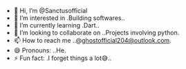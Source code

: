 - 👋 Hi, I’m @Sanctusofficial
- 👀 I’m interested in .Building softwares..
- 🌱 I’m currently learning .Dart..
- 💞️ I’m looking to collaborate on ..Projects involving python.
- 📫 How to reach me ..@ghostofficial204@outlook.com.
- 😄 Pronouns: ..He.
- ⚡ Fun fact: .I forget things a lot😅..

<!---
Sanctusofficial/Sanctusofficial is a ✨ special ✨ repository because its `README.md` (this file) appears on your GitHub profile.
You can click the Preview link to take a look at your changes.
--->
